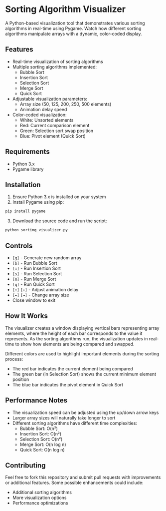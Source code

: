 # Sorting Algorithm Visualizer

A Python-based visualization tool that demonstrates various sorting algorithms in real-time using Pygame. Watch how different sorting algorithms manipulate arrays with a dynamic, color-coded display.

## Features

- Real-time visualization of sorting algorithms
- Multiple sorting algorithms implemented:
  - Bubble Sort
  - Insertion Sort
  - Selection Sort
  - Merge Sort
  - Quick Sort
- Adjustable visualization parameters:
  - Array size (50, 125, 200, 250, 500 elements)
  - Animation delay speed
- Color-coded visualization:
  - White: Unsorted elements
  - Red: Current comparison element
  - Green: Selection sort swap position
  - Blue: Pivot element (Quick Sort)

## Requirements

- Python 3.x
- Pygame library

## Installation

1. Ensure Python 3.x is installed on your system
2. Install Pygame using pip:
```bash
pip install pygame
```
3. Download the source code and run the script:
```bash
python sorting_visualizer.py
```

## Controls

- `[g]` - Generate new random array
- `[b]` - Run Bubble Sort
- `[i]` - Run Insertion Sort
- `[s]` - Run Selection Sort
- `[m]` - Run Merge Sort
- `[q]` - Run Quick Sort
- `[↑]` `[↓]` - Adjust animation delay
- `[←]` `[→]` - Change array size
- Close window to exit

## How It Works

The visualizer creates a window displaying vertical bars representing array elements, where the height of each bar corresponds to the value it represents. As the sorting algorithms run, the visualization updates in real-time to show how elements are being compared and swapped.

Different colors are used to highlight important elements during the sorting process:
- The red bar indicates the current element being compared
- The green bar (in Selection Sort) shows the current minimum element position
- The blue bar indicates the pivot element in Quick Sort

## Performance Notes

- The visualization speed can be adjusted using the up/down arrow keys
- Larger array sizes will naturally take longer to sort
- Different sorting algorithms have different time complexities:
  - Bubble Sort: O(n²)
  - Insertion Sort: O(n²)
  - Selection Sort: O(n²)
  - Merge Sort: O(n log n)
  - Quick Sort: O(n log n)

## Contributing

Feel free to fork this repository and submit pull requests with improvements or additional features. Some possible enhancements could include:
- Additional sorting algorithms
- More visualization options
- Performance optimizations 
